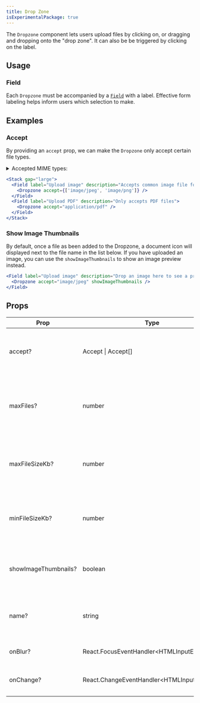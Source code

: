 ```yaml
---
title: Drop Zone
isExperimentalPackage: true
---
```


The `Dropzone` component lets users upload files by clicking on, or dragging and
dropping onto the "drop zone". It can also be be triggered by clicking on the
label.

## Usage

### Field

Each `Dropzone` must be accompanied by a [`Field`](/package/field) with a label.
Effective form labeling helps inform users which selection to make.

## Examples

### Accept

By providing an `accept` prop, we can make the `Dropzone` only accept certain
file types.

<details>
<summary><Text inline weight="semibold">Accepted MIME types:</Text></summary>
<br />

- `audio/*`
- `audio/mpeg`
- `audio/wav`
- `image/*`
- `image/gif`
- `image/heic`
- `image/jpeg`
- `image/png`
- `image/svg+xml`
- `image/tiff`
- `image/webp`
- `text/*`
- `text/csv`
- `text/plain`
- `text/rtf`
- `video/*`
- `video/mp4`
- `video/mpeg`
- `application/msword`
- `application/pdf`
- `application/rtf`
- `application/vnd.ms-excel`
- `application/vnd.openxmlformats-officedocument.spreadsheetml.sheet` (.xlsx)
- `application/vnd.openxmlformats-officedocument.wordprocessingml.document`
  (.docx)
- `application/zip`

</details>

```jsx live
<Stack gap="large">
  <Field label="Upload image" description="Accepts common image file formats">
    <Dropzone accept={['image/jpeg', 'image/png']} />
  </Field>
  <Field label="Upload PDF" description="Only accepts PDF files">
    <Dropzone accept="application/pdf" />
  </Field>
</Stack>
```

### Show Image Thumbnails

By default, once a file as been added to the Dropzone, a document icon will
displayed next to the file name in the list below. If you have uploaded an
image, you can use the `showImageThumbnails` to show an image preview instead.

```jsx live
<Field label="Upload image" description="Drop an image here to see a preview">
  <Dropzone accept="image/jpeg" showImageThumbnails />
</Field>
```

## Props

| Prop                 | Type                                        | Default | Description                                                            |
| -------------------- | ------------------------------------------- | ------- | ---------------------------------------------------------------------- |
| accept?              | Accept \| Accept[]                          |         | File type(s) that the Dropzone should be allowed to accept.            |
| maxFiles?            | number                                      | 1       | Maximum number of files that the Dropzone should be allowed to accept. |
| maxFileSizeKb?       | number                                      |         | Maximum file size that the Dropzone should be allowed to accept.       |
| minFileSizeKb?       | number                                      |         | Minimum file size that the Dropzone should be allowed to accept.       |
| showImageThumbnails? | boolean                                     |         | When true, renders an image preview next to file previews.             |
| name?                | string                                      |         | This attribute is used to specify the name of the control.             |
| onBlur?              | React.FocusEventHandler\<HTMLInputElement>  |         | Function for handling blur events.                                     |
| onChange?            | React.ChangeEventHandler\<HTMLInputElement> |         | Function for handling change events.                                   |
